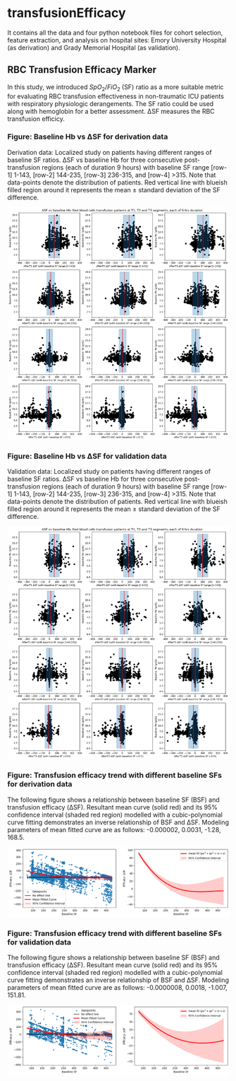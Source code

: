 # transfusionEfficacy 


It contains all the data and four python notebook files for cohort selection, feature extraction, and analysis on hospital sites: Emory University Hospital (as derivation) and Grady Memorial Hospital (as validation). 

## RBC Transfusion Efficacy Marker

In this study, we introduced $SpO_2/FiO_2$ (SF) ratio as a more suitable metric for evaluating RBC transfusion effectiveness in non-traumatic ICU patients with respiratory physiologic derangements. The SF ratio could be used along with hemoglobin for a better assessment. ΔSF measures the RBC transfusion efficicy.

### Figure: Baseline Hb vs ΔSF for derivation data
Derivation data: Localized study on patients having different ranges of baseline SF ratios. ΔSF vs baseline Hb for three consecutive post-transfusion regions (each of duration 9 hours) with baseline SF range [row-1] 1-143, [row-2] 144-235, [row-3] 236-315, and [row-4] >315. Note that data-points denote the distribution of patients. Red vertical line with blueish filled region around it represents the mean ± standard deviation of the SF difference.

![Baseline Hb vs del SF](./DATA_RESULTS_REV1/delSFvsHb_RedCellsT_withCI.png)


### Figure: Baseline Hb vs ΔSF for validation data
Validation data: Localized study on patients having different ranges of baseline SF ratios. ΔSF vs baseline Hb for three consecutive post-transfusion regions (each of duration 9 hours) with baseline SF range [row-1] 1-143, [row-2] 144-235, [row-3] 236-315, and [row-4] >315. Note that data-points denote the distribution of patients. Red vertical line with blueish filled region around it represents the mean ± standard deviation of the SF difference.

![Baseline Hb vs del SF](./DATA_RESULTS_REV1/delSFvsHb_RedCellsT_withCI_Grady.png)


### Figure: Transfusion efficacy trend with different baseline SFs for derivation data
The following figure shows a relationship between baseline SF (BSF) and transfusion efficacy (ΔSF). Resultant mean curve (solid red) and its 95% confidence interval (shaded red region) modelled with a cubic-polynomial curve fitting demonstrates an inverse relationship of BSF and ΔSF. Modeling parameters of mean fitted curve are as follows: -0.000002, 0.0031, -1.28, 168.5.

![Transfusion efficacy with different baseline SFs on derivation](./DATA_RESULTS_REV1/emory_Tefficacy.png)


### Figure: Transfusion efficacy trend with different baseline SFs for validation data
The following figure shows a relationship between baseline SF (BSF) and transfusion efficacy (ΔSF). Resultant mean curve (solid red) and its 95% confidence interval (shaded red region) modelled with a cubic-polynomial curve fitting demonstrates an inverse relationship of BSF and ΔSF. Modeling parameters of mean fitted curve are as follows: -0.0000008, 0.0018, -1.007, 151.81.

![Transfusion efficacy with different baseline SFs on varidation](./DATA_RESULTS_REV1/grady_Tefficacy.png)
